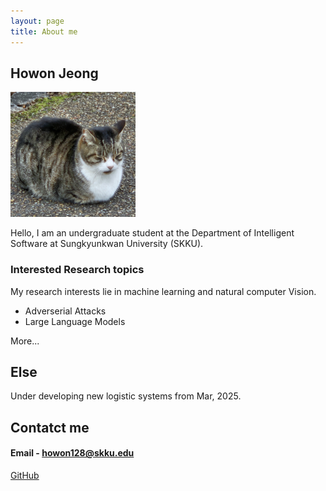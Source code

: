 ```yaml
---
layout: page
title: About me
---
```

## Howon Jeong

<img src="../prof.jpeg" width="200" height="200"/>

Hello, I am an undergraduate student at the Department of Intelligent Software at Sungkyunkwan University (SKKU).

### Interested Research topics

My research interests lie in machine learning and natural computer Vision.
- Adverserial Attacks
- Large Language Models


More...

## Else

Under developing new logistic systems from Mar, 2025.

## Contatct me
#### Email - howon128@skku.edu
<a href = "https://github.com/howonJeong"> GitHub </a>
